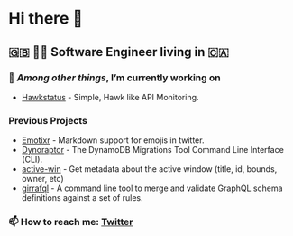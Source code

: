# Hi there 👋

## 🇬🇧 👨‍💻 Software Engineer living in 🇨🇦

### 🔭 _Among other things_, I’m currently working on
- [Hawkstatus](https://hawkstatus.com/) - Simple, Hawk like API Monitoring.

### Previous Projects
- [Emotixr](https://www.emotixr.com/) - Markdown support for emojis in twitter.
- [Dynoraptor](https://www.npmjs.com/package/@produce8/dynoraptor-cli) - The DynamoDB Migrations Tool Command Line Interface (CLI).
- [active-win](https://www.npmjs.com/package/@produce8/active-win) - Get metadata about the active window (title, id, bounds, owner, etc)
- [girrafql](https://www.npmjs.com/package/@produce8/giraffql) - A command line tool to merge and validate GraphQL schema definitions against a set of rules.

### 📫 How to reach me: [Twitter](https://twitter.com/brandonkpbailey)


